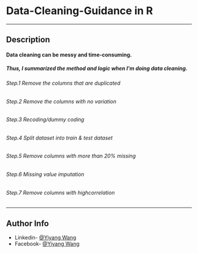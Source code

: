 # Data-Cleaning-Guidance in R

---

## Description

#### Data cleaning can be messy and time-consuming. 
##### Thus, I summarized the method and logic when I'm doing data cleaning.

###### Step.1 Remove the columns that are duplicated
###### Step.2 Remove the columns with no variation
###### Step.3 Recoding/dummy coding
###### Step.4 Split dataset into train & test dataset
###### Step.5 Remove columns with more than 20% missing
###### Step.6 Missing value imputation
###### Step.7 Remove columns with highcorrelation

---

## Author Info

- Linkedin- [@Yiyang Wang](https://www.linkedin.com/in/yiyangwang0715/)
- Facebook- [@Yiyang Wang](https://www.facebook.com/profile.php?id=100010881825806)
